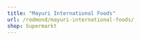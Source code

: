 ```yaml
---
title: "Mayuri International Foods"
url: /redmond/mayuri-international-foods/
shop: Supermarkt
---
```

